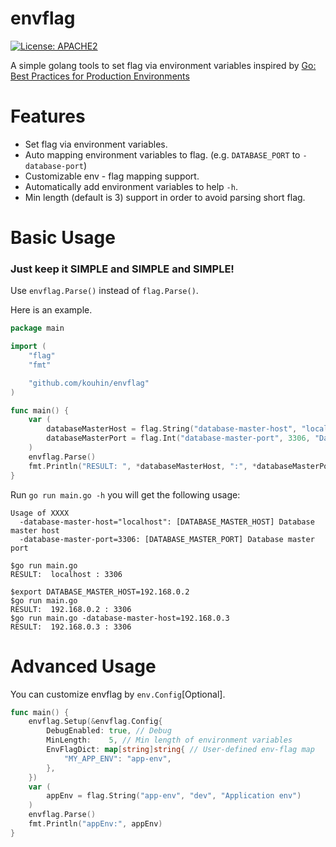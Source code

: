 # envflag

[![License: APACHE2](https://img.shields.io/github/license/kouhin/envflag.svg)](LICENSE)

A simple golang tools to set flag via environment variables inspired by [Go: Best Practices for Production Environments](http://peter.bourgon.org/go-in-production/#configuration)

# Features

- Set flag via environment variables.
- Auto mapping environment variables to flag. (e.g. `DATABASE_PORT` to `-database-port`)
- Customizable env - flag mapping support.
- Automatically add environment variables to help `-h`.
- Min length (default is 3) support in order to avoid parsing short flag.

# Basic Usage

### __Just keep it SIMPLE and SIMPLE and SIMPLE!__

Use `envflag.Parse()` instead of `flag.Parse()`.

Here is an example.

```go
package main

import (
    "flag"
    "fmt"

    "github.com/kouhin/envflag"
)

func main() {
    var (
        databaseMasterHost = flag.String("database-master-host", "localhost", "Database master host")
        databaseMasterPort = flag.Int("database-master-port", 3306, "Database master port")
    )
    envflag.Parse()
    fmt.Println("RESULT: ", *databaseMasterHost, ":", *databaseMasterPort)
}
```

Run `go run main.go -h` you will get the following usage:

```
Usage of XXXX
  -database-master-host="localhost": [DATABASE_MASTER_HOST] Database master host
  -database-master-port=3306: [DATABASE_MASTER_PORT] Database master port
```

```
$go run main.go
RESULT:  localhost : 3306

$export DATABASE_MASTER_HOST=192.168.0.2
$go run main.go
RESULT:  192.168.0.2 : 3306
$go run main.go -database-master-host=192.168.0.3
RESULT:  192.168.0.3 : 3306
```

# Advanced Usage

You can customize envflag by `env.Config`[Optional].

```go
func main() {
    envflag.Setup(&envflag.Config{
        DebugEnabled: true, // Debug
        MinLength:    5, // Min length of environment variables
        EnvFlagDict: map[string]string{ // User-defined env-flag map
            "MY_APP_ENV": "app-env",
        },
    })
    var (
        appEnv = flag.String("app-env", "dev", "Application env")
    )
    envflag.Parse()
    fmt.Println("appEnv:", appEnv)
}
```
